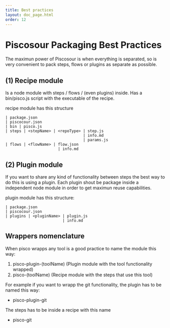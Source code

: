 ```yaml
---
title: Best practices
layout: doc_page.html
order: 12
---
```


# Piscosour Packaging Best Practices

The maximun power of Piscosour is when everything is separated, so is very convenient to pack steps, flows or plugins as separate as possible.

## (1) Recipe module

Is a node module with steps / flows / (even plugins) inside. Has a bin/pisco.js script with the executable of the recipe.

recipe module has this structure

```
| package.json
| piscocour.json
| bin | pisco.js
| steps | <stepName> | <repoType> | step.js
                                  | info.md
                                  | params.js
| flows | <flowName> | flow.json
                       | info.md                                  
```

## (2) Plugin module

If you want to share any kind of functionality between steps the best way to do this is using a plugin. Each plugin shout be package inside a independent node module in order to get maximun reuse capabilities.

plugin module has this structure:

```
| package.json
| piscocour.json
| plugins | <pluginName> | plugin.js
                         | info.md
```

## Wrappers nomenclature

When pisco wrapps any tool is a good practice to name the module this way:

1. pisco-plugin-(toolName) (Plugin module with the tool functionality wrapped)
2. pisco-(toolName) (Recipe module with the steps that use this tool)

For example if you want to wrapp the git functionality, the plugin has to be named this way:

- pisco-plugin-git

The steps has to be inside a recipe with this name

- pisco-git

